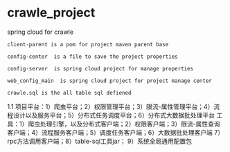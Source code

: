 # crawle_project
spring cloud for crawle

	client-parent is a pom for project maven parent base

	config-center  is a file to save the project properties

	config-server  is spring cloud project for manage properties

	web_config_main  is spring cloud project for project manage center 

	crawle.sql is the all table sql defiened

1.1  项目平台：1）爬虫平台；2）权限管理平台；3）限流-属性管理平台；4）流程设计以及服务平台；5）分布式任务调度平台；6）分布式大数据批处理平台
	工具：1）爬虫处理引擎，以及分布式客户端；2）权限客户端；3）限流-属性查询客户端；4）流程服务客户端；5）调度任务客户端；6）大数据批处理客户端
			7）rpc方法调用客户端；8）table-sql工具jar； 9）系统全局通用配置包